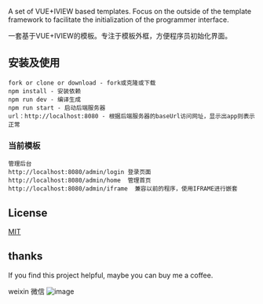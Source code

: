 ﻿A set of VUE+IVIEW based templates. Focus on the outside of the template framework to facilitate the initialization of the programmer interface.

一套基于VUE+IVIEW的模板。专注于模板外框，方便程序员初始化界面。

## 安装及使用
```
fork or clone or download - fork或克隆或下载
npm install - 安装依赖
npm run dev - 编译生成
npm run start - 启动后端服务器
url：http://localhost:8080 - 根据后端服务器的baseUrl访问网址，显示出app则表示正常
```
### 当前模板
```
管理后台
http://localhost:8080/admin/login 登录页面
http://localhost:8080/admin/home  管理首页
http://localhost:8080/admin/iframe  兼容以前的程序，使用IFRAME进行嵌套
```

## License
[MIT](http://opensource.org/licenses/MIT)

## thanks
If you find this project helpful, maybe you can buy me a coffee. 

weixin 微信
![image](https://github.com/qq4917220/iview-template/blob/master/static/pic/weixin.jpg)

